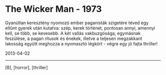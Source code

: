 # The Wicker Man - 1973

Gyanútlan keresztény nyomozó ember paganisták szigetére téved egy eltűnt gyerek után kutatva: szép, kerek történet, pontosan annyi, amennyi kell, se több, se kevesebb. A két vallás vakbuzgósága, egymásnak feszülése, a pagan rítusok és énekek, illetve a teljesen megzakkant lakosság együtt meghozza a nyomasztó légkört - végre egy jó fajta thriller!

2013-04-02 

----

[8], [horror], [thriller]